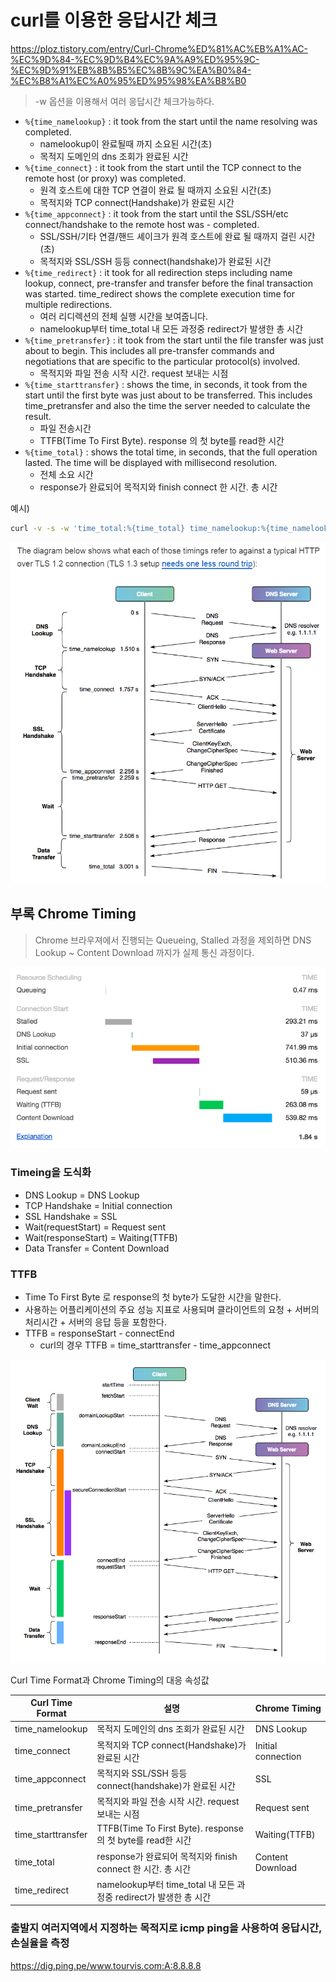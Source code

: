 # curl를 이용한 응답시간 체크
https://ploz.tistory.com/entry/Curl-Chrome%ED%81%AC%EB%A1%AC-%EC%9D%84-%EC%9D%B4%EC%9A%A9%ED%95%9C-%EC%9D%91%EB%8B%B5%EC%8B%9C%EA%B0%84-%EC%B8%A1%EC%A0%95%ED%95%98%EA%B8%B0

> -w 옵션을 이용해서 여러 응답시간 체크가능하다.

- `%{time_namelookup}` : it took from the start until the name resolving was completed.
    - namelookup이 완료될때 까지 소요된 시간(초)
    - 목적지 도메인의 dns 조회가 완료된 시간
- `%{time_connect}` : it took from the start until the TCP connect to the remote host (or proxy) was completed.
    - 원격 호스트에 대한 TCP 연결이 완료 될 때까지 소요된 시간(초)
    - 목적지와 TCP connect(Handshake)가 완료된 시간
- `%{time_appconnect}` : it took from the start until the SSL/SSH/etc connect/handshake to the remote host was - completed.
    - SSL/SSH/기타 연결/핸드 셰이크가 원격 호스트에 완료 될 때까지 걸린 시간 (초)
    - 목적지와 SSL/SSH 등등 connect(handshake)가 완료된 시간
- `%{time_redirect}` : it took for all redirection steps including name lookup, connect, pre-transfer and transfer before the final transaction was started. time_redirect shows the complete execution time for multiple redirections.
    - 여러 리디렉션의 전체 실행 시간을 보여줍니다.
    - namelookup부터 time_total 내 모든 과정중 redirect가 발생한 총 시간
- `%{time_pretransfer}` : it took from the start until the file transfer was just about to begin. This includes all pre-transfer commands and negotiations that are specific to the particular protocol(s) involved.
    - 목적지와 파일 전송 시작 시간.  request 보내는 시점
- `%{time_starttransfer}` : shows the time, in seconds, it took from the start until the first byte was just about to be transferred. This includes time_pretransfer and also the time the server needed to calculate the result.
    - 파일 전송시간
    - TTFB(Time To First Byte). response 의 첫 byte를 read한 시간
- `%{time_total}` : shows the total time, in seconds, that the full operation lasted. The time will be displayed with millisecond resolution.
    - 전체 소요 시간
    - response가 완료되어 목적지와 finish connect 한 시간. 총 시간

예시)
```sh
curl -v -s -w 'time_total:%{time_total} time_namelookup:%{time_namelookup} time_connect:%{time_connect} time_appconnect:%{time_appconnect} time_pretransfer:%{time_pretransfer} time_redirect:%{time_redirect} time_starttransfer:%{time_starttransfer}' "https://tistory.com"
```


![curl 응답 다이어그램](./images/curl_http_timing_diagram.png)


## 부록 Chrome Timing
> Chrome 브라우져에서 진행되는 Queueing, Stalled 과정을 제외하면 DNS Lookup ~ Content Download 까지가 실제 통신 과정이다.

![Chrome의 Timing 예](./images/chrome_http_timing.png)


### Timeing을 도식화
- DNS Lookup  =  DNS Lookup
- TCP Handshake  =  Initial connection
- SSL Handshake  =  SSL
- Wait(requestStart)  =  Request sent
- Wait(responseStart)  =  Waiting(TTFB)
- Data Transfer  = Content Download


### TTFB
- Time To First Byte 로 response의 첫 byte가 도달한 시간을 말한다. 
- 사용하는 어플리케이션의 주요 성능 지표로 사용되며 클라이언트의 요청 + 서버의 처리시간 + 서버의 응답 등을 포함한다.
- TTFB = responseStart - connectEnd 
    - curl의 경우 TTFB = time_starttransfer - time_appconnect

![Chrome의 Timing 예](./images/chrome_http_timing_diagram.png)

Curl Time Format과 Chrome Timing의 대응 속성값

|Curl Time Format|설명|Chrome Timing|
|---|---|---|
|time_namelookup    |목적지 도메인의 dns 조회가 완료된 시간                             |DNS Lookup|
|time_connect	    |목적지와 TCP connect(Handshake)가 완료된 시간	                   |Initial connection|
|time_appconnect	|목적지와 SSL/SSH 등등 connect(handshake)가 완료된 시간	           |SSL|
|time_pretransfer	|목적지와 파일 전송 시작 시간.  request 보내는 시점                 |Request sent|
|time_starttransfer	|TTFB(Time To First Byte). response 의 첫 byte를 read한 시간	   |Waiting(TTFB)|
|time_total	        |response가 완료되어 목적지와 finish connect 한 시간. 총 시간   	|Content Download|
|time_redirect	    |namelookup부터 time_total 내 모든 과정중 redirect가 발생한 총 시간	| |


### 출발지 여러지역에서 지정하는 목적지로 icmp ping을 사용하여 응답시간, 손실율을 측정
https://dig.ping.pe/www.tourvis.com:A:8.8.8.8